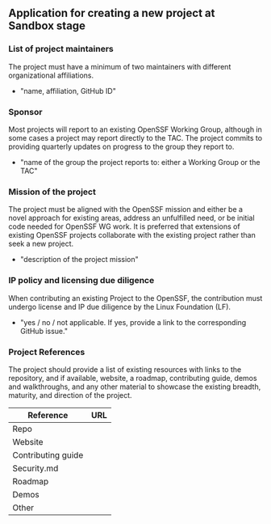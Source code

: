 ## Application for creating a new project at Sandbox stage

### List of project maintainers
The project must have a minimum of two maintainers with different organizational affiliations.
  * "name, affiliation, GitHub ID"

### Sponsor
Most projects will report to an existing OpenSSF Working Group, although in some cases a project may report directly to the TAC. The project commits to providing quarterly updates on progress to the group they report to.
  * "name of the group the project reports to: either a Working Group or the TAC"

### Mission of the project
The project must be aligned with the OpenSSF mission and either be a novel approach for existing areas, address an unfulfilled need, or be initial code needed for OpenSSF WG work. It is preferred that extensions of existing OpenSSF projects collaborate with the existing project rather than seek a new project.
  * "description of the project mission"

### IP policy and licensing due diligence
When contributing an existing Project to the OpenSSF, the contribution must undergo license and IP due diligence by the Linux Foundation (LF).
  * "yes / no / not applicable. If yes, provide a link to the corresponding GitHub issue."
  
### Project References
The project should provide a list of existing resources with links to the repository, and if available, website, a roadmap, contributing guide, demos and walkthroughs, and any other material to showcase the existing breadth, maturity, and direction of the project.

| Reference           | URL |
|---------------------|-----|
| Repo                |     |
| Website             |     |
| Contributing guide  |     |
| Security.md         |     |
| Roadmap             |     |
| Demos               |     |
| Other               |     |
